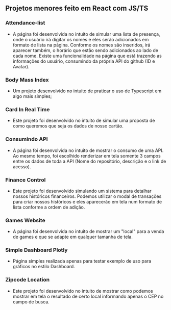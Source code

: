 ## Projetos menores feito em React com JS/TS

### Attendance-list
- A página foi desenvolvida no intuito de simular uma lista de presença, onde o usuário irá digitar os nomes e eles serão adicionados em formato de lista na página. Conforme os nomes são inseridos, irá aparecer também, o horário que estão sendo adicionados ao lado de cada nome. Existe uma funcionalidade na página que está trazendo as informações do usuário, consumindo da própria API do github (ID e Avatar).

### Body Mass Index
- Um projeto desenvolvido no intuito de praticar o uso de Typescript em algo mais simples;

### Card In Real Time
- Este projeto foi desenvolvido no intuito de simular uma proposta de como queremos que seja os dados de nosso cartão.

### Consumindo API
- A página foi desenvolvida no intuito de mostrar o consumo de uma API. Ao mesmo tempo, foi escolhido renderizar em tela somente 3 campos entre os dados de toda a API (Nome do repositório, descrição e o link de acesso).

### Finance Control
- Este projeto foi desenvolvido simulando um sistema para detalhar nossos históricos financeiros. Podemos utilizar o modal de transações para criar nossos históricos e eles aparecerão em tela num formato de lista conforme a ordem de adição.

### Games Website
- A página foi desenvolvida no intuíto de mostrar um "local" para a venda de games e que se adapte em qualquer tamanha de tela.

### Simple Dashboard Plotly
- Página simples realizada apenas para testar exemplo de uso para gráficos no estilo Dashboard.

### Zipcode Location
- Este projeto foi desenvolvido no intuito de mostrar como podemos mostrar em tela o resultado de certo local informando apenas o CEP no campo de busca.